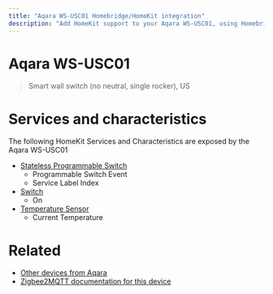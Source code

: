 ```yaml
---
title: "Aqara WS-USC01 Homebridge/HomeKit integration"
description: "Add HomeKit support to your Aqara WS-USC01, using Homebridge, Zigbee2MQTT and homebridge-z2m."
---
```

<!---
This file has been GENERATED using src/docgen/docgen.ts
DO NOT EDIT THIS FILE MANUALLY!
-->
# Aqara WS-USC01
> Smart wall switch (no neutral, single rocker), US


# Services and characteristics
The following HomeKit Services and Characteristics are exposed by
the Aqara WS-USC01

* [Stateless Programmable Switch](../../action.md)
  * Programmable Switch Event
  * Service Label Index
* [Switch](../../switch.md)
  * On
* [Temperature Sensor](../../sensors.md)
  * Current Temperature


# Related
* [Other devices from Aqara](../index.md#aqara)
* [Zigbee2MQTT documentation for this device](https://www.zigbee2mqtt.io/devices/WS-USC01.html)